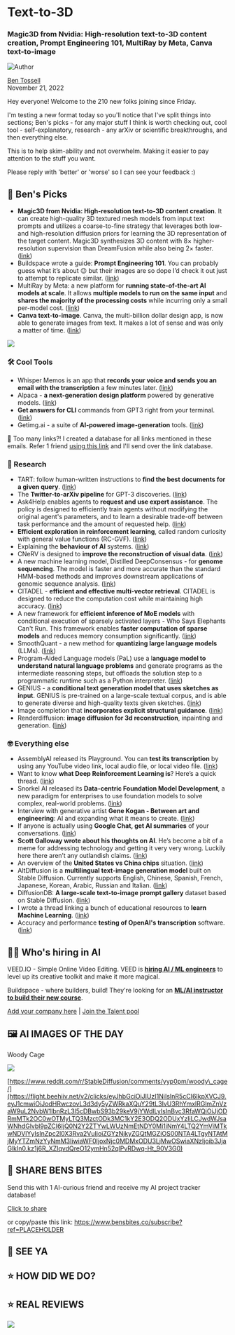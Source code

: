 # Text-to-3D

### Magic3D from Nvidia: High-resolution text-to-3D content creation, Prompt Engineering 101, MultiRay by Meta, Canva text-to-image

![Author](https://media.beehiiv.com/cdn-cgi/image/format=auto,onerror=redirect/uploads/user/profile_picture/fc858b4d-39e3-4be1-abf4-2b55504e21a2/thumb_uJ4UYake_400x400.jpg)

[Ben Tossell](https://www.twitter.com/bentossell)  
November 21, 2022

Hey everyone! Welcome to the 210 new folks joining since Friday.

I'm testing a new format today so you'll notice that I've split things into sections; Ben's picks - for any major stuff I think is worth checking out, cool tool - self-explanatory, research - any arXiv or scientific breakthroughs, and then everything else.

This is to help skim-ability and not overwhelm. Making it easier to pay attention to the stuff you want.

Please reply with 'better' or 'worse' so I can see your feedback :)

## **🤌 Ben's Picks**

* **Magic3D from Nvidia: High-resolution text-to-3D content creation**. It can create high-quality 3D textured mesh models from input text prompts and utilizes a coarse-to-fine strategy that leverages both low- and high-resolution diffusion priors for learning the 3D representation of the target content. Magic3D synthesizes 3D content with 8× higher-resolution supervision than DreamFusion while also being 2× faster. ([<u>link</u>](https://flight.beehiiv.net/v2/clicks/eyJhbGciOiJIUzI1NiIsInR5cCI6IkpXVCJ9.eyJ1cmwiOiJodHRwczovL2RlZXBpbWFnaW5hdGlvbi5jYy9NYWdpYzNELyIsInBvc3RfaWQiOiJjODRmMTk2OC0wOTMyLTQ3MzctODk3MC1kY2E3ODQ2ODUxYzIiLCJwdWJsaWNhdGlvbl9pZCI6IjQ0N2Y2ZTYwLWUzNmEtNDY0Mi1iNmY4LTQ2YmViMTkwNDVlYyIsInZpc2l0X3Rva2VuIjoiZGYzNjkyZGQtMGZiOS00NTA4LTgyNTAtMjMyYTZmNzYyNmM3IiwiaWF0IjoxNjc0MDMxODU3LjMwOCwiaXNzIjoib3JjaGlkIn0.M9xm77VOlJj17kd9_rq1Iz2ClZwiTv1s3J9lMgIvQr4))
* Buildspace wrote a guide: **Prompt Engineering 101**. You can probably guess what it’s about 😉 but their images are so dope I’d check it out just to attempt to replicate similar. ([<u>link</u>](https://flight.beehiiv.net/v2/clicks/eyJhbGciOiJIUzI1NiIsInR5cCI6IkpXVCJ9.eyJ1cmwiOiJodHRwczovL2xvbC5mcmFtZXIud2Vic2l0ZS9ub3Rlcy9wcm9tcHQtZW5naW5lZXJpbmctMTAxLXNkIiwicG9zdF9pZCI6ImM4NGYxOTY4LTA5MzItNDczNy04OTcwLWRjYTc4NDY4NTFjMiIsInB1YmxpY2F0aW9uX2lkIjoiNDQ3ZjZlNjAtZTM2YS00NjQyLWI2ZjgtNDZiZWIxOTA0NWVjIiwidmlzaXRfdG9rZW4iOiJkZjM2OTJkZC0wZmI5LTQ1MDgtODI1MC0yMzJhNmY3NjI2YzciLCJpYXQiOjE2NzQwMzE4NTcuMzA4LCJpc3MiOiJvcmNoaWQifQ.RwE1H6E6Fl5LaWijBn2-7OUHqc-fMZLy3SuOoMps_C4))
* MultiRay by Meta: a new platform for **running state-of-the-art AI models at scale**. It allows **multiple models to run on the same input** and **shares the majority of the processing costs** while incurring only a small per-model cost. ([<u>link</u>](https://flight.beehiiv.net/v2/clicks/eyJhbGciOiJIUzI1NiIsInR5cCI6IkpXVCJ9.eyJ1cmwiOiJodHRwczovL2FpLmZhY2Vib29rLmNvbS9ibG9nL211bHRpcmF5LWxhcmdlLXNjYWxlLUFJLW1vZGVscy8iLCJwb3N0X2lkIjoiYzg0ZjE5NjgtMDkzMi00NzM3LTg5NzAtZGNhNzg0Njg1MWMyIiwicHVibGljYXRpb25faWQiOiI0NDdmNmU2MC1lMzZhLTQ2NDItYjZmOC00NmJlYjE5MDQ1ZWMiLCJ2aXNpdF90b2tlbiI6ImRmMzY5MmRkLTBmYjktNDUwOC04MjUwLTIzMmE2Zjc2MjZjNyIsImlhdCI6MTY3NDAzMTg1Ny4zMDgsImlzcyI6Im9yY2hpZCJ9.1-YUrmbjxzm2G0-R3AqvRGiaxZeHqxEa-XEB1EzmPVQ))
* **Canva text-to-image**. Canva, the multi-billion dollar design app, is now able to generate images from text. It makes a lot of sense and was only a matter of time. ([<u>link</u>](https://flight.beehiiv.net/v2/clicks/eyJhbGciOiJIUzI1NiIsInR5cCI6IkpXVCJ9.eyJ1cmwiOiJodHRwczovL3d3dy5jYW52YS5jb20veW91ci1hcHBzL3RleHQtdG8taW1hZ2UiLCJwb3N0X2lkIjoiYzg0ZjE5NjgtMDkzMi00NzM3LTg5NzAtZGNhNzg0Njg1MWMyIiwicHVibGljYXRpb25faWQiOiI0NDdmNmU2MC1lMzZhLTQ2NDItYjZmOC00NmJlYjE5MDQ1ZWMiLCJ2aXNpdF90b2tlbiI6ImRmMzY5MmRkLTBmYjktNDUwOC04MjUwLTIzMmE2Zjc2MjZjNyIsImlhdCI6MTY3NDAzMTg1Ny4zMDgsImlzcyI6Im9yY2hpZCJ9.D0m5vdCHb-5r2UEEzDHa9LvVbTn_U0GwsJmg6G78EQE))

![](https://media.beehiiv.com/cdn-cgi/image/format=auto,onerror=redirect/uploads/asset/file/c9fcbadc-1863-4058-a938-dd6e1c43332a/ezgif.com-gif-maker__29_.gif)

### **🛠️ Cool Tools**

* Whisper Memos is an app that **records your voice and sends you an email with the transcription** a few minutes later. ([<u>link</u>](https://flight.beehiiv.net/v2/clicks/eyJhbGciOiJIUzI1NiIsInR5cCI6IkpXVCJ9.eyJ1cmwiOiJodHRwczovL3doaXNwZXJtZW1vcy5jb20vIiwicG9zdF9pZCI6ImM4NGYxOTY4LTA5MzItNDczNy04OTcwLWRjYTc4NDY4NTFjMiIsInB1YmxpY2F0aW9uX2lkIjoiNDQ3ZjZlNjAtZTM2YS00NjQyLWI2ZjgtNDZiZWIxOTA0NWVjIiwidmlzaXRfdG9rZW4iOiJkZjM2OTJkZC0wZmI5LTQ1MDgtODI1MC0yMzJhNmY3NjI2YzciLCJpYXQiOjE2NzQwMzE4NTcuMzA4LCJpc3MiOiJvcmNoaWQifQ.K12iHkvEfIlH1tWaOj1bFD6Sk7f9S2icc2PjU2GL_cI))
* Alpaca - **a next-generation design platform** powered by generative models. ([<u>link</u>](https://flight.beehiiv.net/v2/clicks/eyJhbGciOiJIUzI1NiIsInR5cCI6IkpXVCJ9.eyJ1cmwiOiJodHRwczovL3d3dy5nZXRhbHBhY2EuaW8vIiwicG9zdF9pZCI6ImM4NGYxOTY4LTA5MzItNDczNy04OTcwLWRjYTc4NDY4NTFjMiIsInB1YmxpY2F0aW9uX2lkIjoiNDQ3ZjZlNjAtZTM2YS00NjQyLWI2ZjgtNDZiZWIxOTA0NWVjIiwidmlzaXRfdG9rZW4iOiJkZjM2OTJkZC0wZmI5LTQ1MDgtODI1MC0yMzJhNmY3NjI2YzciLCJpYXQiOjE2NzQwMzE4NTcuMzA4LCJpc3MiOiJvcmNoaWQifQ.NIkVD6yb1G4Djwj8i_k0R0TV6HdCek50RMGsaFRj490))
* **Get answers for CLI** commands from GPT3 right from your terminal. ([<u>link</u>](https://flight.beehiiv.net/v2/clicks/eyJhbGciOiJIUzI1NiIsInR5cCI6IkpXVCJ9.eyJ1cmwiOiJodHRwczovL2dpdGh1Yi5jb20vYWJoYWdzYWluL2FpLWNsaSIsInBvc3RfaWQiOiJjODRmMTk2OC0wOTMyLTQ3MzctODk3MC1kY2E3ODQ2ODUxYzIiLCJwdWJsaWNhdGlvbl9pZCI6IjQ0N2Y2ZTYwLWUzNmEtNDY0Mi1iNmY4LTQ2YmViMTkwNDVlYyIsInZpc2l0X3Rva2VuIjoiZGYzNjkyZGQtMGZiOS00NTA4LTgyNTAtMjMyYTZmNzYyNmM3IiwiaWF0IjoxNjc0MDMxODU3LjMwOCwiaXNzIjoib3JjaGlkIn0.EnRUTtob-8RjQizCEFx8x62tJnAnY8m-gQaZcCb_wGQ))
* Getimg.ai - a suite of **AI-powered image-generation** tools. ([<u>link</u>](https://flight.beehiiv.net/v2/clicks/eyJhbGciOiJIUzI1NiIsInR5cCI6IkpXVCJ9.eyJ1cmwiOiJodHRwczovL2dldGltZy5haS8iLCJwb3N0X2lkIjoiYzg0ZjE5NjgtMDkzMi00NzM3LTg5NzAtZGNhNzg0Njg1MWMyIiwicHVibGljYXRpb25faWQiOiI0NDdmNmU2MC1lMzZhLTQ2NDItYjZmOC00NmJlYjE5MDQ1ZWMiLCJ2aXNpdF90b2tlbiI6ImRmMzY5MmRkLTBmYjktNDUwOC04MjUwLTIzMmE2Zjc2MjZjNyIsImlhdCI6MTY3NDAzMTg1Ny4zMDgsImlzcyI6Im9yY2hpZCJ9.JTsTbfzv_KKcqSJ9b5grDgVG0oaFYPp-u_wAcdwveUk))

👋 Too many links?! I created a database for all links mentioned in these emails. Refer 1 friend [using this link](https://flight.beehiiv.net/v2/clicks/eyJhbGciOiJIUzI1NiIsInR5cCI6IkpXVCJ9.eyJ1cmwiOiJodHRwczovL3d3dy5iZW5zYml0ZXMuY28vc3Vic2NyaWJlP3JlZj1QTEFDRUhPTERFUiIsInBvc3RfaWQiOiJjODRmMTk2OC0wOTMyLTQ3MzctODk3MC1kY2E3ODQ2ODUxYzIiLCJwdWJsaWNhdGlvbl9pZCI6IjQ0N2Y2ZTYwLWUzNmEtNDY0Mi1iNmY4LTQ2YmViMTkwNDVlYyIsInZpc2l0X3Rva2VuIjoiZGYzNjkyZGQtMGZiOS00NTA4LTgyNTAtMjMyYTZmNzYyNmM3IiwiaWF0IjoxNjc0MDMxODU3LjMwOCwiaXNzIjoib3JjaGlkIn0.7ck8BpCJclDRTY0Qlr94CQyjs_4lKOPwdusjoW8Hd0o) and I'll send over the link database.

### **🔬 Research**

* TART: follow human-written instructions to **find the best documents for a given query**. ([<u>link</u>](https://flight.beehiiv.net/v2/clicks/eyJhbGciOiJIUzI1NiIsInR5cCI6IkpXVCJ9.eyJ1cmwiOiJodHRwczovL2FyeGl2Lm9yZy9hYnMvMjIxMS4wOTI2MCIsInBvc3RfaWQiOiJjODRmMTk2OC0wOTMyLTQ3MzctODk3MC1kY2E3ODQ2ODUxYzIiLCJwdWJsaWNhdGlvbl9pZCI6IjQ0N2Y2ZTYwLWUzNmEtNDY0Mi1iNmY4LTQ2YmViMTkwNDVlYyIsInZpc2l0X3Rva2VuIjoiZGYzNjkyZGQtMGZiOS00NTA4LTgyNTAtMjMyYTZmNzYyNmM3IiwiaWF0IjoxNjc0MDMxODU3LjMwOCwiaXNzIjoib3JjaGlkIn0.d2a9KKcrsO2BDsn58RdrkOdBebb2J_dWD3k-vC-ScOQ))
* The **Twitter-to-arXiv pipeline** for GPT-3 discoveries. ([<u>link</u>](https://flight.beehiiv.net/v2/clicks/eyJhbGciOiJIUzI1NiIsInR5cCI6IkpXVCJ9.eyJ1cmwiOiJodHRwczovL3R3aXR0ZXIuY29tL2dvb2RzaWRlL3N0YXR1cy8xNTk0MDU4NzA0MDI1ODEyOTkyIiwicG9zdF9pZCI6ImM4NGYxOTY4LTA5MzItNDczNy04OTcwLWRjYTc4NDY4NTFjMiIsInB1YmxpY2F0aW9uX2lkIjoiNDQ3ZjZlNjAtZTM2YS00NjQyLWI2ZjgtNDZiZWIxOTA0NWVjIiwidmlzaXRfdG9rZW4iOiJkZjM2OTJkZC0wZmI5LTQ1MDgtODI1MC0yMzJhNmY3NjI2YzciLCJpYXQiOjE2NzQwMzE4NTcuMzA4LCJpc3MiOiJvcmNoaWQifQ.jTIj7E_Ayeh9uVSdPQ1kE_s8VlysR71qn60N2nKBeI8))
* Ask4Help enables agents to **request and use expert assistance**. The policy is designed to efficiently train agents without modifying the original agent's parameters, and to learn a desirable trade-off between task performance and the amount of requested help. ([<u>link</u>](https://flight.beehiiv.net/v2/clicks/eyJhbGciOiJIUzI1NiIsInR5cCI6IkpXVCJ9.eyJ1cmwiOiJodHRwczovL2FyeGl2Lm9yZy9hYnMvMjIxMS4wOTk2MCIsInBvc3RfaWQiOiJjODRmMTk2OC0wOTMyLTQ3MzctODk3MC1kY2E3ODQ2ODUxYzIiLCJwdWJsaWNhdGlvbl9pZCI6IjQ0N2Y2ZTYwLWUzNmEtNDY0Mi1iNmY4LTQ2YmViMTkwNDVlYyIsInZpc2l0X3Rva2VuIjoiZGYzNjkyZGQtMGZiOS00NTA4LTgyNTAtMjMyYTZmNzYyNmM3IiwiaWF0IjoxNjc0MDMxODU3LjMwOCwiaXNzIjoib3JjaGlkIn0.A72AmFn3UokbRJfm6mtYjJHjnIpmQWOPHDg77Sk-SKA))
* **Efficient exploration in reinforcement learning**, called random curiosity with general value functions (RC-GVF). ([<u>link</u>](https://flight.beehiiv.net/v2/clicks/eyJhbGciOiJIUzI1NiIsInR5cCI6IkpXVCJ9.eyJ1cmwiOiJodHRwczovL2FyeGl2Lm9yZy9hYnMvMjIxMS4xMDI4MiIsInBvc3RfaWQiOiJjODRmMTk2OC0wOTMyLTQ3MzctODk3MC1kY2E3ODQ2ODUxYzIiLCJwdWJsaWNhdGlvbl9pZCI6IjQ0N2Y2ZTYwLWUzNmEtNDY0Mi1iNmY4LTQ2YmViMTkwNDVlYyIsInZpc2l0X3Rva2VuIjoiZGYzNjkyZGQtMGZiOS00NTA4LTgyNTAtMjMyYTZmNzYyNmM3IiwiaWF0IjoxNjc0MDMxODU3LjMwOCwiaXNzIjoib3JjaGlkIn0.5TZbK6ZvjL9Y58T7x-i2SUXXbh-48LkGQaJftr8nkhU))
* Explaining the **behaviour of AI** systems. ([<u>link</u>](https://flight.beehiiv.net/v2/clicks/eyJhbGciOiJIUzI1NiIsInR5cCI6IkpXVCJ9.eyJ1cmwiOiJodHRwczovL2FyeGl2Lm9yZy9hYnMvMjIxMS4wOTkzNyIsInBvc3RfaWQiOiJjODRmMTk2OC0wOTMyLTQ3MzctODk3MC1kY2E3ODQ2ODUxYzIiLCJwdWJsaWNhdGlvbl9pZCI6IjQ0N2Y2ZTYwLWUzNmEtNDY0Mi1iNmY4LTQ2YmViMTkwNDVlYyIsInZpc2l0X3Rva2VuIjoiZGYzNjkyZGQtMGZiOS00NTA4LTgyNTAtMjMyYTZmNzYyNmM3IiwiaWF0IjoxNjc0MDMxODU3LjMwOCwiaXNzIjoib3JjaGlkIn0.LgsDfGP69rez7mGef1PuU6X7pmYJuykBKaAMb4SB12I))
* CNeRV is designed to **improve the reconstruction of visual data**. ([<u>link</u>](https://flight.beehiiv.net/v2/clicks/eyJhbGciOiJIUzI1NiIsInR5cCI6IkpXVCJ9.eyJ1cmwiOiJodHRwczovL2hhb2NoZW4tcnllLmdpdGh1Yi5pby9DTmVSVi8iLCJwb3N0X2lkIjoiYzg0ZjE5NjgtMDkzMi00NzM3LTg5NzAtZGNhNzg0Njg1MWMyIiwicHVibGljYXRpb25faWQiOiI0NDdmNmU2MC1lMzZhLTQ2NDItYjZmOC00NmJlYjE5MDQ1ZWMiLCJ2aXNpdF90b2tlbiI6ImRmMzY5MmRkLTBmYjktNDUwOC04MjUwLTIzMmE2Zjc2MjZjNyIsImlhdCI6MTY3NDAzMTg1Ny4zMDgsImlzcyI6Im9yY2hpZCJ9._tMTe4FMaeHG90EKrZlnvOvJbekhF2n4bzqNwUf6Fjc))
* A new machine learning model, Distilled DeepConsensus - for **genome sequencing**. The model is faster and more accurate than the standard HMM-based methods and improves downstream applications of genomic sequence analysis. ([<u>link</u>](https://flight.beehiiv.net/v2/clicks/eyJhbGciOiJIUzI1NiIsInR5cCI6IkpXVCJ9.eyJ1cmwiOiJodHRwczovL2FyeGl2Lm9yZy9hYnMvMjIxMS4wOTg2MiIsInBvc3RfaWQiOiJjODRmMTk2OC0wOTMyLTQ3MzctODk3MC1kY2E3ODQ2ODUxYzIiLCJwdWJsaWNhdGlvbl9pZCI6IjQ0N2Y2ZTYwLWUzNmEtNDY0Mi1iNmY4LTQ2YmViMTkwNDVlYyIsInZpc2l0X3Rva2VuIjoiZGYzNjkyZGQtMGZiOS00NTA4LTgyNTAtMjMyYTZmNzYyNmM3IiwiaWF0IjoxNjc0MDMxODU3LjMwOCwiaXNzIjoib3JjaGlkIn0.kGCp2_5dT2xiCA2FVY6NSeR1LYQKNNZsH1p0B0yceT4))
* CITADEL - **efficient and effective multi-vector retrieval**. CITADEL is designed to reduce the computation cost while maintaining high accuracy. ([<u>link</u>](https://flight.beehiiv.net/v2/clicks/eyJhbGciOiJIUzI1NiIsInR5cCI6IkpXVCJ9.eyJ1cmwiOiJodHRwczovL2FyeGl2Lm9yZy9hYnMvMjIxMS4xMDQxMSIsInBvc3RfaWQiOiJjODRmMTk2OC0wOTMyLTQ3MzctODk3MC1kY2E3ODQ2ODUxYzIiLCJwdWJsaWNhdGlvbl9pZCI6IjQ0N2Y2ZTYwLWUzNmEtNDY0Mi1iNmY4LTQ2YmViMTkwNDVlYyIsInZpc2l0X3Rva2VuIjoiZGYzNjkyZGQtMGZiOS00NTA4LTgyNTAtMjMyYTZmNzYyNmM3IiwiaWF0IjoxNjc0MDMxODU3LjMwOCwiaXNzIjoib3JjaGlkIn0.K5jWWHn3BhQBqSeg_yHfMFlzyyYzFZSiJ5vb5esPc5Q))
* A new framework for **efficient inference of MoE models** with conditional execution of sparsely activated layers - Who Says Elephants Can't Run. This framework enables **faster computation of sparse models** and reduces memory consumption significantly. ([<u>link</u>](https://flight.beehiiv.net/v2/clicks/eyJhbGciOiJIUzI1NiIsInR5cCI6IkpXVCJ9.eyJ1cmwiOiJodHRwczovL2FyeGl2Lm9yZy9hYnMvMjIxMS4xMDAxNyIsInBvc3RfaWQiOiJjODRmMTk2OC0wOTMyLTQ3MzctODk3MC1kY2E3ODQ2ODUxYzIiLCJwdWJsaWNhdGlvbl9pZCI6IjQ0N2Y2ZTYwLWUzNmEtNDY0Mi1iNmY4LTQ2YmViMTkwNDVlYyIsInZpc2l0X3Rva2VuIjoiZGYzNjkyZGQtMGZiOS00NTA4LTgyNTAtMjMyYTZmNzYyNmM3IiwiaWF0IjoxNjc0MDMxODU3LjMwOCwiaXNzIjoib3JjaGlkIn0.r654eKQJx61FfK1nTMpVyg9beY7WlOZ_oMbed5iaXP8))
* SmoothQuant - a new method for **quantizing large language models** (LLMs). ([<u>link</u>](https://flight.beehiiv.net/v2/clicks/eyJhbGciOiJIUzI1NiIsInR5cCI6IkpXVCJ9.eyJ1cmwiOiJodHRwczovL2FyeGl2Lm9yZy9hYnMvMjIxMS4xMDQzOCIsInBvc3RfaWQiOiJjODRmMTk2OC0wOTMyLTQ3MzctODk3MC1kY2E3ODQ2ODUxYzIiLCJwdWJsaWNhdGlvbl9pZCI6IjQ0N2Y2ZTYwLWUzNmEtNDY0Mi1iNmY4LTQ2YmViMTkwNDVlYyIsInZpc2l0X3Rva2VuIjoiZGYzNjkyZGQtMGZiOS00NTA4LTgyNTAtMjMyYTZmNzYyNmM3IiwiaWF0IjoxNjc0MDMxODU3LjMwOCwiaXNzIjoib3JjaGlkIn0.jHryx5Vc1Rp6nmZjBdKnnvZe-Sl1aK0rCbnbrdJGT1Q))
* Program-Aided Language models (PaL) use a l**anguage model to understand natural language problems** and generate programs as the intermediate reasoning steps, but offloads the solution step to a programmatic runtime such as a Python interpreter. ([<u>link</u>](https://flight.beehiiv.net/v2/clicks/eyJhbGciOiJIUzI1NiIsInR5cCI6IkpXVCJ9.eyJ1cmwiOiJodHRwczovL2FyeGl2Lm9yZy9hYnMvMjIxMS4xMDQzNSIsInBvc3RfaWQiOiJjODRmMTk2OC0wOTMyLTQ3MzctODk3MC1kY2E3ODQ2ODUxYzIiLCJwdWJsaWNhdGlvbl9pZCI6IjQ0N2Y2ZTYwLWUzNmEtNDY0Mi1iNmY4LTQ2YmViMTkwNDVlYyIsInZpc2l0X3Rva2VuIjoiZGYzNjkyZGQtMGZiOS00NTA4LTgyNTAtMjMyYTZmNzYyNmM3IiwiaWF0IjoxNjc0MDMxODU3LjMwOCwiaXNzIjoib3JjaGlkIn0.x1O0ZtAdmw8uud0qCkuYPKowhIIEayU0-zxsyF7w9M0))
* GENIUS - a **conditional text generation model that uses sketches as input**. GENIUS is pre-trained on a large-scale textual corpus, and is able to generate diverse and high-quality texts given sketches. ([<u>link</u>](https://flight.beehiiv.net/v2/clicks/eyJhbGciOiJIUzI1NiIsInR5cCI6IkpXVCJ9.eyJ1cmwiOiJodHRwczovL2FyeGl2Lm9yZy9hYnMvMjIxMS4xMDMzMCIsInBvc3RfaWQiOiJjODRmMTk2OC0wOTMyLTQ3MzctODk3MC1kY2E3ODQ2ODUxYzIiLCJwdWJsaWNhdGlvbl9pZCI6IjQ0N2Y2ZTYwLWUzNmEtNDY0Mi1iNmY4LTQ2YmViMTkwNDVlYyIsInZpc2l0X3Rva2VuIjoiZGYzNjkyZGQtMGZiOS00NTA4LTgyNTAtMjMyYTZmNzYyNmM3IiwiaWF0IjoxNjc0MDMxODU3LjMwOCwiaXNzIjoib3JjaGlkIn0.JJfWPQWGOMlcIu1eUhEqL4HPUDQcYsIr9kC-LdO23aM))
* Image completion that **incorporates explicit structural guidance**. ([<u>link</u>](https://flight.beehiiv.net/v2/clicks/eyJhbGciOiJIUzI1NiIsInR5cCI6IkpXVCJ9.eyJ1cmwiOiJodHRwczovL2FyeGl2Lm9yZy9hYnMvMjIxMS4xMDQzNyIsInBvc3RfaWQiOiJjODRmMTk2OC0wOTMyLTQ3MzctODk3MC1kY2E3ODQ2ODUxYzIiLCJwdWJsaWNhdGlvbl9pZCI6IjQ0N2Y2ZTYwLWUzNmEtNDY0Mi1iNmY4LTQ2YmViMTkwNDVlYyIsInZpc2l0X3Rva2VuIjoiZGYzNjkyZGQtMGZiOS00NTA4LTgyNTAtMjMyYTZmNzYyNmM3IiwiaWF0IjoxNjc0MDMxODU3LjMwOCwiaXNzIjoib3JjaGlkIn0.scn5uYtQfMejSQlPRByrh4sGcNc7-e1pBlqa0i3rQ6A))
* Renderdiffusion: **image diffusion for 3d reconstruction**, inpainting and generation. ([<u>link</u>](https://flight.beehiiv.net/v2/clicks/eyJhbGciOiJIUzI1NiIsInR5cCI6IkpXVCJ9.eyJ1cmwiOiJodHRwczovL2FyeGl2Lm9yZy9hYnMvMjIxMS4wOTg2OSIsInBvc3RfaWQiOiJjODRmMTk2OC0wOTMyLTQ3MzctODk3MC1kY2E3ODQ2ODUxYzIiLCJwdWJsaWNhdGlvbl9pZCI6IjQ0N2Y2ZTYwLWUzNmEtNDY0Mi1iNmY4LTQ2YmViMTkwNDVlYyIsInZpc2l0X3Rva2VuIjoiZGYzNjkyZGQtMGZiOS00NTA4LTgyNTAtMjMyYTZmNzYyNmM3IiwiaWF0IjoxNjc0MDMxODU3LjMwOSwiaXNzIjoib3JjaGlkIn0.jgdxKejHH3AJC2QQr0kvUt_TNDSVIvZ42xB-qtuC24M))

### **🤓 Everything else**

* AssemblyAI released its Playground. You can **test its transcription** by using any YouTube video link, local audio file, or local video file. ([<u>link</u>](https://flight.beehiiv.net/v2/clicks/eyJhbGciOiJIUzI1NiIsInR5cCI6IkpXVCJ9.eyJ1cmwiOiJodHRwczovL3d3dy5hc3NlbWJseWFpLmNvbS9wbGF5Z3JvdW5kLyIsInBvc3RfaWQiOiJjODRmMTk2OC0wOTMyLTQ3MzctODk3MC1kY2E3ODQ2ODUxYzIiLCJwdWJsaWNhdGlvbl9pZCI6IjQ0N2Y2ZTYwLWUzNmEtNDY0Mi1iNmY4LTQ2YmViMTkwNDVlYyIsInZpc2l0X3Rva2VuIjoiZGYzNjkyZGQtMGZiOS00NTA4LTgyNTAtMjMyYTZmNzYyNmM3IiwiaWF0IjoxNjc0MDMxODU3LjMwOSwiaXNzIjoib3JjaGlkIn0.hS10Q75qmglVPMb-p7y2uMJ2Fd_KubXmLQDEiyOMrj0))
* Want to know **what Deep Reinforcement Learning is**? Here’s a quick thread. ([<u>link</u>](https://flight.beehiiv.net/v2/clicks/eyJhbGciOiJIUzI1NiIsInR5cCI6IkpXVCJ9.eyJ1cmwiOiJodHRwczovL3R3aXR0ZXIuY29tL1Rob21hc1NpbW9uaW5pL3N0YXR1cy8xNTkzNjQ2MTA3ODcxMTM3NzkzIiwicG9zdF9pZCI6ImM4NGYxOTY4LTA5MzItNDczNy04OTcwLWRjYTc4NDY4NTFjMiIsInB1YmxpY2F0aW9uX2lkIjoiNDQ3ZjZlNjAtZTM2YS00NjQyLWI2ZjgtNDZiZWIxOTA0NWVjIiwidmlzaXRfdG9rZW4iOiJkZjM2OTJkZC0wZmI5LTQ1MDgtODI1MC0yMzJhNmY3NjI2YzciLCJpYXQiOjE2NzQwMzE4NTcuMzA5LCJpc3MiOiJvcmNoaWQifQ.TO5vhVCyVF6SmwkFZ2ZD2kCzeRVcGVMXMByFuSMKmVw))
* Snorkel AI released its **Data-centric Foundation Model Development**, a new paradigm for enterprises to use foundation models to solve complex, real-world problems. ([<u>link</u>](https://flight.beehiiv.net/v2/clicks/eyJhbGciOiJIUzI1NiIsInR5cCI6IkpXVCJ9.eyJ1cmwiOiJodHRwczovL3Nub3JrZWwuYWkvZGF0YS1jZW50cmljLWZvdW5kYXRpb24tbW9kZWwtZGV2ZWxvcG1lbnQtYnJpZGdpbmctdGhlLWdhcC1iZXR3ZWVuLWZvdW5kYXRpb24tbW9kZWxzLWFuZC1lbnRlcnByaXNlLWFpLyIsInBvc3RfaWQiOiJjODRmMTk2OC0wOTMyLTQ3MzctODk3MC1kY2E3ODQ2ODUxYzIiLCJwdWJsaWNhdGlvbl9pZCI6IjQ0N2Y2ZTYwLWUzNmEtNDY0Mi1iNmY4LTQ2YmViMTkwNDVlYyIsInZpc2l0X3Rva2VuIjoiZGYzNjkyZGQtMGZiOS00NTA4LTgyNTAtMjMyYTZmNzYyNmM3IiwiaWF0IjoxNjc0MDMxODU3LjMwOSwiaXNzIjoib3JjaGlkIn0.Q7NEaG2Jl3lGRd2xcIHo1-pZrjeLYXA-Jyee83qofB4))
* Interview with generative artist **Gene Kogan - Between art and engineering**: AI and expanding what it means to create. ([<u>link</u>](https://flight.beehiiv.net/v2/clicks/eyJhbGciOiJIUzI1NiIsInR5cCI6IkpXVCJ9.eyJ1cmwiOiJodHRwczovL2NjaGFuZ2UueHl6L2dlbmUta29nYW4vIiwicG9zdF9pZCI6ImM4NGYxOTY4LTA5MzItNDczNy04OTcwLWRjYTc4NDY4NTFjMiIsInB1YmxpY2F0aW9uX2lkIjoiNDQ3ZjZlNjAtZTM2YS00NjQyLWI2ZjgtNDZiZWIxOTA0NWVjIiwidmlzaXRfdG9rZW4iOiJkZjM2OTJkZC0wZmI5LTQ1MDgtODI1MC0yMzJhNmY3NjI2YzciLCJpYXQiOjE2NzQwMzE4NTcuMzA5LCJpc3MiOiJvcmNoaWQifQ.sdgQjXaLRXX4BK_O1SKv0raR-2BjjODgu927Lokys2I))
* If anyone is actually using **Google Chat, get AI summaries** of your conversations. ([<u>link</u>](https://flight.beehiiv.net/v2/clicks/eyJhbGciOiJIUzI1NiIsInR5cCI6IkpXVCJ9.eyJ1cmwiOiJodHRwczovL2FpLmdvb2dsZWJsb2cuY29tLzIwMjIvMTEvY29udmVyc2F0aW9uLXN1bW1hcmllcy1pbi1nb29nbGUtY2hhdC5odG1sIiwicG9zdF9pZCI6ImM4NGYxOTY4LTA5MzItNDczNy04OTcwLWRjYTc4NDY4NTFjMiIsInB1YmxpY2F0aW9uX2lkIjoiNDQ3ZjZlNjAtZTM2YS00NjQyLWI2ZjgtNDZiZWIxOTA0NWVjIiwidmlzaXRfdG9rZW4iOiJkZjM2OTJkZC0wZmI5LTQ1MDgtODI1MC0yMzJhNmY3NjI2YzciLCJpYXQiOjE2NzQwMzE4NTcuMzA5LCJpc3MiOiJvcmNoaWQifQ.HhS32m1R63ZdQK6eRd4h2Fn3eZ1PHIyEqKWXYzglxbA))
* **Scott Galloway wrote about his thoughts on AI**. He’s become a bit of a meme for addressing technology and getting it very very wrong. Luckily here there aren’t any outlandish claims. ([<u>link</u>](https://flight.beehiiv.net/v2/clicks/eyJhbGciOiJIUzI1NiIsInR5cCI6IkpXVCJ9.eyJ1cmwiOiJodHRwczovL3d3dy5wcm9mZ2FsbG93YXkuY29tL2FpLyIsInBvc3RfaWQiOiJjODRmMTk2OC0wOTMyLTQ3MzctODk3MC1kY2E3ODQ2ODUxYzIiLCJwdWJsaWNhdGlvbl9pZCI6IjQ0N2Y2ZTYwLWUzNmEtNDY0Mi1iNmY4LTQ2YmViMTkwNDVlYyIsInZpc2l0X3Rva2VuIjoiZGYzNjkyZGQtMGZiOS00NTA4LTgyNTAtMjMyYTZmNzYyNmM3IiwiaWF0IjoxNjc0MDMxODU3LjMwOSwiaXNzIjoib3JjaGlkIn0.XVLm5Jc9AhUAHbZWz4hGmg_RK5SADVXMTnLajG3m1cA))
* An overview of the **United States vs China chips** situation. ([<u>link</u>](https://flight.beehiiv.net/v2/clicks/eyJhbGciOiJIUzI1NiIsInR5cCI6IkpXVCJ9.eyJ1cmwiOiJodHRwczovL3d3dy55b3V0dWJlLmNvbS93YXRjaD92PXp1SnNqUU15cEVjIiwicG9zdF9pZCI6ImM4NGYxOTY4LTA5MzItNDczNy04OTcwLWRjYTc4NDY4NTFjMiIsInB1YmxpY2F0aW9uX2lkIjoiNDQ3ZjZlNjAtZTM2YS00NjQyLWI2ZjgtNDZiZWIxOTA0NWVjIiwidmlzaXRfdG9rZW4iOiJkZjM2OTJkZC0wZmI5LTQ1MDgtODI1MC0yMzJhNmY3NjI2YzciLCJpYXQiOjE2NzQwMzE4NTcuMzA5LCJpc3MiOiJvcmNoaWQifQ.nfBnMLnlPkmlsv3pEbAC699HWqjyBwTyA6W9wTew2fg))
* AltDiffusion is a **multilingual text-image generation model** built on Stable Diffusion. Currently supports English, Chinese, Spanish, French, Japanese, Korean, Arabic, Russian and Italian. ([<u>link</u>](https://flight.beehiiv.net/v2/clicks/eyJhbGciOiJIUzI1NiIsInR5cCI6IkpXVCJ9.eyJ1cmwiOiJodHRwczovL2h1Z2dpbmdmYWNlLmNvL0JBQUkvQWx0RGlmZnVzaW9uLW05IiwicG9zdF9pZCI6ImM4NGYxOTY4LTA5MzItNDczNy04OTcwLWRjYTc4NDY4NTFjMiIsInB1YmxpY2F0aW9uX2lkIjoiNDQ3ZjZlNjAtZTM2YS00NjQyLWI2ZjgtNDZiZWIxOTA0NWVjIiwidmlzaXRfdG9rZW4iOiJkZjM2OTJkZC0wZmI5LTQ1MDgtODI1MC0yMzJhNmY3NjI2YzciLCJpYXQiOjE2NzQwMzE4NTcuMzA5LCJpc3MiOiJvcmNoaWQifQ.tuPrZXwJZeVimp5JBz91PGjNhk-5Ay1WyTZ9SdRv2xY))
* DiffusionDB: **A large-scale text-to-image prompt gallery** dataset based on Stable Diffusion. ([<u>link</u>](https://flight.beehiiv.net/v2/clicks/eyJhbGciOiJIUzI1NiIsInR5cCI6IkpXVCJ9.eyJ1cmwiOiJodHRwczovL3BvbG9jbHViLmdpdGh1Yi5pby9kaWZmdXNpb25kYi8iLCJwb3N0X2lkIjoiYzg0ZjE5NjgtMDkzMi00NzM3LTg5NzAtZGNhNzg0Njg1MWMyIiwicHVibGljYXRpb25faWQiOiI0NDdmNmU2MC1lMzZhLTQ2NDItYjZmOC00NmJlYjE5MDQ1ZWMiLCJ2aXNpdF90b2tlbiI6ImRmMzY5MmRkLTBmYjktNDUwOC04MjUwLTIzMmE2Zjc2MjZjNyIsImlhdCI6MTY3NDAzMTg1Ny4zMDksImlzcyI6Im9yY2hpZCJ9.AKXPSx4yjKqtaGk38sOsz4vJ4n5DeJsk5fN0exWAsxI))
* I wrote a thread linking a bunch of educational resources to **learn Machine Learning**. ([<u>link</u>](https://flight.beehiiv.net/v2/clicks/eyJhbGciOiJIUzI1NiIsInR5cCI6IkpXVCJ9.eyJ1cmwiOiJodHRwczovL3R3aXR0ZXIuY29tL2JlbnRvc3NlbGwvc3RhdHVzLzE1OTM2OTYzNDEwODcwMzEyOTciLCJwb3N0X2lkIjoiYzg0ZjE5NjgtMDkzMi00NzM3LTg5NzAtZGNhNzg0Njg1MWMyIiwicHVibGljYXRpb25faWQiOiI0NDdmNmU2MC1lMzZhLTQ2NDItYjZmOC00NmJlYjE5MDQ1ZWMiLCJ2aXNpdF90b2tlbiI6ImRmMzY5MmRkLTBmYjktNDUwOC04MjUwLTIzMmE2Zjc2MjZjNyIsImlhdCI6MTY3NDAzMTg1Ny4zMDksImlzcyI6Im9yY2hpZCJ9.1EcS-bG93hfNZW_heKbnYtoeB_ShvI5acrlbNjAxsfM))
* Accuracy and performance **testing of OpenAI's transcription** software. ([<u>link</u>](https://flight.beehiiv.net/v2/clicks/eyJhbGciOiJIUzI1NiIsInR5cCI6IkpXVCJ9.eyJ1cmwiOiJodHRwczovL2Jsb2cubG9wcC5uZXQvb3BlbmFpLXdoaXNwZXItdHJhbnNjcmlwdGlvbi10ZXN0aW5nLyIsInBvc3RfaWQiOiJjODRmMTk2OC0wOTMyLTQ3MzctODk3MC1kY2E3ODQ2ODUxYzIiLCJwdWJsaWNhdGlvbl9pZCI6IjQ0N2Y2ZTYwLWUzNmEtNDY0Mi1iNmY4LTQ2YmViMTkwNDVlYyIsInZpc2l0X3Rva2VuIjoiZGYzNjkyZGQtMGZiOS00NTA4LTgyNTAtMjMyYTZmNzYyNmM3IiwiaWF0IjoxNjc0MDMxODU3LjMwOSwiaXNzIjoib3JjaGlkIn0.mqje0zEjBiW4PtDOkGG85WvUyZmxRDZy5FEJLuVdJsA))

## **🧑‍💻 Who's hiring in AI**

VEED.IO - Simple Online Video Editing. VEED is **[hiring AI / ML engineers](https://flight.beehiiv.net/v2/clicks/eyJhbGciOiJIUzI1NiIsInR5cCI6IkpXVCJ9.eyJ1cmwiOiJodHRwczovL3ZlZWQudGVhbXRhaWxvci5jb20vam9icy8yMTQ1NTI2LXNlbmlvci1zb2Z0d2FyZS1lbmdpbmVlci1haS10ZWFtIiwicG9zdF9pZCI6ImM4NGYxOTY4LTA5MzItNDczNy04OTcwLWRjYTc4NDY4NTFjMiIsInB1YmxpY2F0aW9uX2lkIjoiNDQ3ZjZlNjAtZTM2YS00NjQyLWI2ZjgtNDZiZWIxOTA0NWVjIiwidmlzaXRfdG9rZW4iOiJkZjM2OTJkZC0wZmI5LTQ1MDgtODI1MC0yMzJhNmY3NjI2YzciLCJpYXQiOjE2NzQwMzE4NTcuMzA5LCJpc3MiOiJvcmNoaWQifQ.7xuSVGsiHlDWZkbXfIQUey1u7OsD7_XOV0QRBxPNoUs)** to level up its creative toolkit and make it more magical.

Buildspace - where builders, build! They're looking for an **[ML/AI instructor to build their new course](https://flight.beehiiv.net/v2/clicks/eyJhbGciOiJIUzI1NiIsInR5cCI6IkpXVCJ9.eyJ1cmwiOiJodHRwczovL2J1aWxkc3BhY2Uuc28vam9pbiIsInBvc3RfaWQiOiJjODRmMTk2OC0wOTMyLTQ3MzctODk3MC1kY2E3ODQ2ODUxYzIiLCJwdWJsaWNhdGlvbl9pZCI6IjQ0N2Y2ZTYwLWUzNmEtNDY0Mi1iNmY4LTQ2YmViMTkwNDVlYyIsInZpc2l0X3Rva2VuIjoiZGYzNjkyZGQtMGZiOS00NTA4LTgyNTAtMjMyYTZmNzYyNmM3IiwiaWF0IjoxNjc0MDMxODU3LjMwOSwiaXNzIjoib3JjaGlkIn0.5TuJsBNkigMcOCbEUIYou5FB7oLSwRw6ugbL4BmI5Kw)**.

[Add your company here](https://flight.beehiiv.net/v2/clicks/eyJhbGciOiJIUzI1NiIsInR5cCI6IkpXVCJ9.eyJ1cmwiOiJodHRwczovL2JlbnNiaXRlcy5wYWxsZXQuY29tL2hpcmUiLCJwb3N0X2lkIjoiYzg0ZjE5NjgtMDkzMi00NzM3LTg5NzAtZGNhNzg0Njg1MWMyIiwicHVibGljYXRpb25faWQiOiI0NDdmNmU2MC1lMzZhLTQ2NDItYjZmOC00NmJlYjE5MDQ1ZWMiLCJ2aXNpdF90b2tlbiI6ImRmMzY5MmRkLTBmYjktNDUwOC04MjUwLTIzMmE2Zjc2MjZjNyIsImlhdCI6MTY3NDAzMTg1Ny4zMDksImlzcyI6Im9yY2hpZCJ9.Ye1zGN0rFbaqVXt2e_Nc3hw16-5qRxQQ_nN9K2Gi-M4) | [Join the Talent pool](https://flight.beehiiv.net/v2/clicks/eyJhbGciOiJIUzI1NiIsInR5cCI6IkpXVCJ9.eyJ1cmwiOiJodHRwczovL2JlbnNiaXRlcy5wYWxsZXQuY29tL3RhbGVudC93ZWxjb21lP3JlZmVycmFsPXRydWUmc3RlcD13ZWxjb21lJnBhbGxldD0iLCJwb3N0X2lkIjoiYzg0ZjE5NjgtMDkzMi00NzM3LTg5NzAtZGNhNzg0Njg1MWMyIiwicHVibGljYXRpb25faWQiOiI0NDdmNmU2MC1lMzZhLTQ2NDItYjZmOC00NmJlYjE5MDQ1ZWMiLCJ2aXNpdF90b2tlbiI6ImRmMzY5MmRkLTBmYjktNDUwOC04MjUwLTIzMmE2Zjc2MjZjNyIsImlhdCI6MTY3NDAzMTg1Ny4zMDksImlzcyI6Im9yY2hpZCJ9.BU8DsCJyKJL2Mfbah9EhKrjfqn1NW3fHja3F-P9FFmc)

## **🖼 AI IMAGES OF THE DAY**

Woody Cage

![](https://media.beehiiv.com/cdn-cgi/image/format=auto,onerror=redirect/uploads/asset/file/bf5cdef0-5627-4b6f-81b0-220981785fae/55ef5rv1rq0a1.png)

[https://www.reddit.com/r/StableDiffusion/comments/yyp0pm/woody\_cage/](https://flight.beehiiv.net/v2/clicks/eyJhbGciOiJIUzI1NiIsInR5cCI6IkpXVCJ9.eyJ1cmwiOiJodHRwczovL3d3dy5yZWRkaXQuY29tL3IvU3RhYmxlRGlmZnVzaW9uL2NvbW1lbnRzL3l5cDBwbS93b29keV9jYWdlLyIsInBvc3RfaWQiOiJjODRmMTk2OC0wOTMyLTQ3MzctODk3MC1kY2E3ODQ2ODUxYzIiLCJwdWJsaWNhdGlvbl9pZCI6IjQ0N2Y2ZTYwLWUzNmEtNDY0Mi1iNmY4LTQ2YmViMTkwNDVlYyIsInZpc2l0X3Rva2VuIjoiZGYzNjkyZGQtMGZiOS00NTA4LTgyNTAtMjMyYTZmNzYyNmM3IiwiaWF0IjoxNjc0MDMxODU3LjMwOSwiaXNzIjoib3JjaGlkIn0.kz1j6R_XZIqvdQreO12ymHn52qlPvRDwq-Ht_90V3G0)

## **🤗 SHARE BENS BITES**

Send this with 1 AI-curious friend and receive my AI project tracker database!

[Click to share](https://flight.beehiiv.net/v2/clicks/eyJhbGciOiJIUzI1NiIsInR5cCI6IkpXVCJ9.eyJ1cmwiOiJodHRwczovL3d3dy5iZW5zYml0ZXMuY28vc3Vic2NyaWJlP3JlZj1QTEFDRUhPTERFUiIsInBvc3RfaWQiOiJjODRmMTk2OC0wOTMyLTQ3MzctODk3MC1kY2E3ODQ2ODUxYzIiLCJwdWJsaWNhdGlvbl9pZCI6IjQ0N2Y2ZTYwLWUzNmEtNDY0Mi1iNmY4LTQ2YmViMTkwNDVlYyIsInZpc2l0X3Rva2VuIjoiZGYzNjkyZGQtMGZiOS00NTA4LTgyNTAtMjMyYTZmNzYyNmM3IiwiaWF0IjoxNjc0MDMxODU3LjMwOSwiaXNzIjoib3JjaGlkIn0.2AaKTTc9Xib5xpIx2z8OF7qB4-vM7suSb7E-zH3X_oc)

or copy/paste this link: https://www.bensbites.co/subscribe?ref=PLACEHOLDER

## **👋 SEE YA**

## **⭐️ HOW DID WE DO?**

## **⭐️ REAL** REVIEWS

![](https://media.beehiiv.com/cdn-cgi/image/format=auto,onerror=redirect/uploads/asset/file/fedbeeff-a2f3-4ff2-bd78-903435701f37/Screenshot_2022-10-26_at_14.02.06.png)